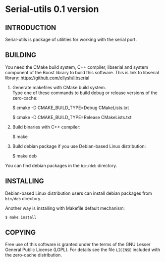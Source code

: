 Serial-utils 0.1 version
========================

INTRODUCTION
------------

Serial-utils is package of utilities for working with the serial port.

BUILDING
--------

You need the CMake build system, C++ compiler, libserial and system component of the Boost library to build this software.
This is link to libserial library:
    https://github.com/ellysh/libserial

1. Generate makefiles with CMake build system.<br/>
Type one of these commands to build debug or release versions of the zero-cache:

    $ cmake -D CMAKE_BUILD_TYPE=Debug CMakeLists.txt

    $ cmake -D CMAKE_BUILD_TYPE=Release CMakeLists.txt

2. Build binaries with C++ compiler:

    $ make

3. Build debian package if you use Debian-based Linux distribution:

    $ make deb

You can find debian packages in the `bin/deb` directory.

INSTALLING
----------

Debian-based Linux distribution users can install debian packages from
`bin/deb` directory.

Another way is installing with Makefile default mechanism:

    $ make install

COPYING
-------

Free use of this software is granted under the terms of the GNU Lesser General
Public License (LGPL). For details see the file `LICENSE` included with the zero-cache distribution.

